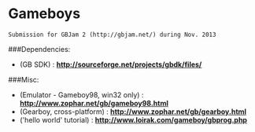 Gameboys
========

	Submission for GBJam 2 (http://gbjam.net/) during Nov. 2013

###Dependencies:

* (GB SDK) : **http://sourceforge.net/projects/gbdk/files/**

###Misc:

* (Emulator - Gameboy98, win32 only) : **http://www.zophar.net/gb/gameboy98.html**
* (Gearboy, cross-platform) : **http://www.zophar.net/gb/gearboy.html**
* ('hello world' tutorial) : **http://www.loirak.com/gameboy/gbprog.php**


